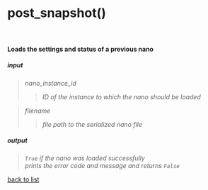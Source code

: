 # **post_snapshot()**
<br/>

#### Loads the settings and status of a previous nano
##### input
>*nano_instance_id*
>>*ID of the instance to which the nano should be loaded*

>*filename*   
>>*file path to the serialized nano file*

##### output
>*`True` if the nano was loaded successfully*    
>*prints the error code and message and returns `False`*

[back to list](../Index.md)
